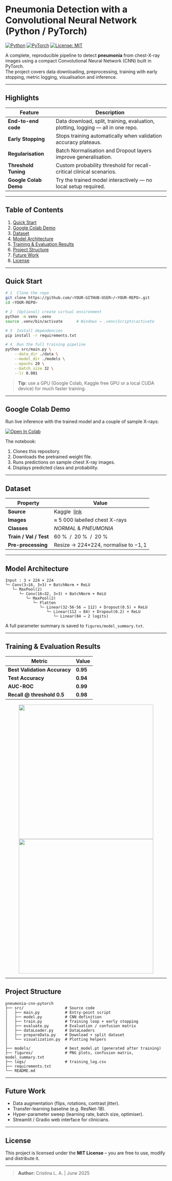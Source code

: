 # Pneumonia Detection with a Convolutional Neural Network (Python / PyTorch)

[![Python](https://img.shields.io/badge/Python-3.9%2B-blue?logo=python)](https://www.python.org/)
[![PyTorch](https://img.shields.io/badge/PyTorch-2.x-EE4C2C?logo=pytorch)](https://pytorch.org/)
[![License: MIT](https://img.shields.io/badge/License-MIT-yellow.svg)](LICENSE)

A complete, reproducible pipeline to detect **pneumonia** from chest-X-ray images using a compact Convolutional Neural Network (CNN) built in PyTorch.  
The project covers data downloading, preprocessing, training with early stopping, metric logging, visualisation and inference.

---

## Highlights

| Feature | Description |
|---------|-------------|
| **End-to-end code** | Data download, split, training, evaluation, plotting, logging — all in one repo. |
| **Early Stopping** | Stops training automatically when validation accuracy plateaus. |
| **Regularisation** | Batch Normalisation and Dropout layers improve generalisation. |
| **Threshold Tuning** | Custom probability threshold for recall-critical clinical scenarios. |
| **Google Colab Demo** | Try the trained model interactively — no local setup required. |

---

## Table of Contents
1. [Quick Start](#quick-start)  
2. [Google Colab Demo](#google-colab-demo)  
3. [Dataset](#dataset)  
4. [Model Architecture](#model-architecture)  
5. [Training & Evaluation Results](#training--evaluation-results)  
6. [Project Structure](#project-structure)  
7. [Future Work](#future-work)  
8. [License](#license)  

---

## Quick Start

```bash
# 1  Clone the repo
git clone https://github.com/<YOUR-GITHUB-USER>/<YOUR-REPO>.git
cd <YOUR-REPO>

# 2  (Optional) create virtual environment
python -m venv .venv
source .venv/bin/activate      # Windows → .venv\Scripts\activate

# 3  Install dependencies
pip install -r requirements.txt

# 4  Run the full training pipeline
python src/main.py \
    --data_dir ./data \
    --model_dir ./models \
    --epochs 20 \
    --batch_size 32 \
    --lr 0.001
````

> **Tip:** use a GPU (Google Colab, Kaggle free GPU or a local CUDA device) for much faster training.

---

## Google Colab Demo

Run live inference with the trained model and a couple of sample X-rays:

[![Open In Colab](https://colab.research.google.com/assets/colab-badge.svg)](YOUR-COLAB-LINK)

The notebook:

1. Clones this repository.
2. Downloads the pretrained weight file.
3. Runs predictions on sample chest X-ray images.
4. Displays predicted class and probability.

---

## Dataset

| Property               | Value                                  |
| ---------------------- | -------------------------------------- |
| **Source**             | Kaggle  [link](YOUR-KAGGLE-LINK)       |
| **Images**             | ≈ 5 000 labelled chest X-rays          |
| **Classes**            | *NORMAL* & *PNEUMONIA*                 |
| **Train / Val / Test** | 60 %  /  20 %  /  20 %                 |
| **Pre-processing**     | Resize → 224×224, normalise to $-1, 1$ |

---

## Model Architecture

```
Input : 3 × 224 × 224
└─ Conv(3→16, 3×3) + BatchNorm + ReLU
   └─ MaxPool(2)
      └─ Conv(16→32, 3×3) + BatchNorm + ReLU
         └─ MaxPool(2)
            └─ Flatten
               └─ Linear(32·56·56 → 112) + Dropout(0.5) + ReLU
                  └─ Linear(112 → 84) + Dropout(0.2) + ReLU
                     └─ Linear(84 → 2 logits)
```

A full parameter summary is saved to `figures/model_summary.txt`.

---

## Training & Evaluation Results

| Metric                       | Value    |
| ---------------------------- | -------- |
| **Best Validation Accuracy** | **0.95** |
| **Test Accuracy**            | **0.94** |
| **AUC-ROC**                  | **0.99** |
| **Recall @ threshold 0.5**   | **0.98** |

<p align="center">
  <img src="figures/loss_accuracy_plot.png" width="420">
  <img src="figures/confusion_matrix.png"  width="420">
</p>

---

## Project Structure

```
pneumonia-cnn-pytorch
├── src/                  # Source code
│   ├── main.py           # Entry-point script
│   ├── model.py          # CNN definition
│   ├── train.py          # Training loop + early stopping
│   ├── evaluate.py       # Evaluation / confusion matrix
│   ├── dataLoader.py     # DataLoaders
│   ├── prepareData.py    # Download + split dataset
│   └── visualization.py  # Plotting helpers
│
├── models/               # best_model.pt (generated after training)
├── figures/              # PNG plots, confusion matrix, model_summary.txt
├── logs/                 # training_log.csv
├── requirements.txt
└── README.md
```

---

## Future Work

* Data augmentation (flips, rotations, contrast jitter).
* Transfer-learning baseline (e.g. ResNet-18).
* Hyper-parameter sweep (learning rate, batch size, optimiser).
* Streamlit / Gradio web interface for clinicians.

---

## License

This project is licensed under the **MIT License** – you are free to use, modify and distribute it.

---

> **Author:** Cristina L. A.   |   June 2025
